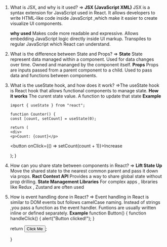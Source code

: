 1.  What is JSX, and why is it used?
    => **JSX (JavaScript XML)**
    JSX is a syntax extension for JavaScript used in React. It allows developers to write HTML-like code inside JavaScript ,which make it easier to create visualize UI components.

    **why used**
    Makes code more readable and expressive.
    Allows embedding JavaScript logic directly inside UI markup.
    Transpiles to regular JavaScript which React can understand.

2.  What is the difference between State and Props?
    =>
    **State**
    State represent data managed within a component.
    Used for data changes over time.
    Owned and mananged by the component itself.
    **Props**
    Props are inputs passed from a parent component to a child.
    Used to pass data and functions between components.

3.  What is the useState hook, and how does it work?
    =>The useState hook is React hook that allows functional components to manage state.
    **How it works**
    The curent state value.
    A function to update that state
    **Example**

        import { useState } from "react";

        function Counter() {
        const [count, setCount] = useState(0);

        return (
        <div>
        <p>Count: {count}</p>

    <button onClick={() => setCount(count + 1)}>Increase</button>
       </div>
       );
    }

4.  How can you share state between components in React?
    =>
    **Lift State Up**
    Move the shared state to the nearest common parent and pass it down via props.
    **Ract Context API**
    Provides a way to share global state without prop drilling.
    **State Management Libraries**
    For complex apps , libraries like Redux , Zustand are often used

5.  How is event handling done in React?
    =>
    Event handling in React is similar to DOM events but follows camelCase naming.
    Instead of strings ,you pass a function as the event handler.
    Funtions are usually written inline or defined separately.
    **Example**
    function Button() {
    function handleClick() {
    alert("Button clicked!");
    }

    return <button onClick={handleClick}>Click Me</button>;

    }
